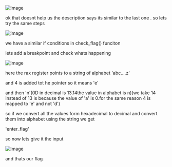 ![image](https://github.com/user-attachments/assets/de3aeaf9-af4f-46d4-a322-a84ecc5a5e4d)

ok that doesnt help us
the description says its similar to the last one . so lets try the same steps

![image](https://github.com/user-attachments/assets/55d12f49-1e53-460e-acb4-90425f2ee75d)

we have a similar if conditions in check_flag() funciton

lets add a breakpoint and check whats happening

![image](https://github.com/user-attachments/assets/02648714-53bd-4182-809e-28806f2d4064)

here the rax register points to a string of alphabet 'abc....z'

and 4 is added tot he pointer so it means 'e'

and then 'n'(0D in decimal is 13.14the value in alphabet is n)(we take 14 instead of 13 is because the value of 'a' is 0.for the same reason 4 is mapped to 'e' and not 'd')

so if we convert all the values form hexadecimal to decimal and convert them into alphabet using the string we get

'enter_flag'

so now lets give it the input

![image](https://github.com/user-attachments/assets/a2ccdc56-c466-4129-9aa9-dd74c25fee81)

and thats our flag

